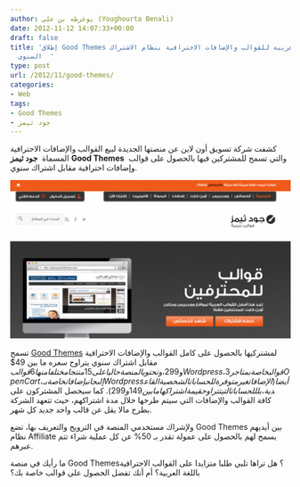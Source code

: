```yaml
---
author: يوغرطة بن علي (Youghourta Benali)
date: 2012-11-12 14:07:33+00:00
draft: false
title: 'إطلاق Good Themes أول منصة عربية للقوالب والإضافات الاحترافية بنظام الاشتراك
  السنوي  '
type: post
url: /2012/11/good-themes/
categories:
- Web
tags:
- Good Themes
- جود ثيمز
---
```


كشفت شركة تسويق أون لاين عن منصتها الجديدة لبيع القوالب والإضافات الاحترافية المسماة  **جود ثيمز** **Good Themes**  والتي تسمح للمشتركين فيها بالحصول على قوالب وإضافات احترافية مقابل اشتراك سنوي.




[![](good-themes-1024x576.png)
](https://www.it-scoop.com/wp-content/uploads/2012/11/good-themes.png)




تسمح [Good Themes](http://good-themes.com/) لمشتركيها بالحصول على كامل القوالب والإضافات الاحترافية مقابل اشتراك سنوي يتراوح سعره ما بين 49$ و299$، وتحتوي المنصة حاليا على 15 منتجا مختلفا منها 6 قوالب Wordpress، 3 قوالب خاصة بمتاجر OpenCart، إلى جانب إضافات خاصة بـ Wordpress أيضا (الإضافات غير متوفرة للحسابات الشخصية القاعدية، بل للحسابات التي تتراوح قيمة اشتراكها ما بين 149 و299$). كما سيحصل المشتركون على كافة القوالب والإضافات التي سيتم طرحها خلال مدة اشتراكهم، حيث تتعهد الشركة بطرح مالا يقل عن قالب واحد جديد كل شهر.




ولإشراك مستخدمي المنصة في الترويج والتعريف بها، تضع Good Themes بين أيديهم نظام Affiliate يسمح لهم بالحصول على عمولة تقدر بـ 50% عن كل عملية شراء تتم عبرهم.




ما رأيك في منصة Good Themes؟ هل تراها تلبي طلبا متزايدا على القوالب الاحترافية باللغة العربية؟ أم أنك تفضل الحصول على قوالب خاصة بك؟
